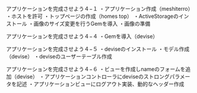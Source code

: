 アプリケーションを完成させよう４−１
・アプリケーション作成（meshiterro）
・ホストを許可
・トップページの作成（homes top）
・ActiveStorageのインストール
・画像のサイズ変更を行うGemを導入
・画像の準備

アプリケーションを完成させよう４−４
・Gemを導入（devise）

アプリケーションを完成させよう４−５
・deviseのインストール
・モデル作成（devise）
・deviseのユーザーテーブル作成

アプリケーションを完成させよう４−６
・ビューを作成しnameのフォームを追加（devise）
・アプリケーションコントローラにdeviseのストロングパラメータを記述
・アプリケーションビューにログアウト実装、動的なヘッダー作成